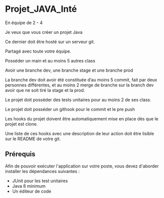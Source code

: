 # Projet_JAVA_Inté

En équipe de 2 - 4

Je veux que vous créer un projet Java

Ce dernier doit être hosté sur un serveur git.

Partagé avec toute votre équipe.

Posséder un main et au moins 5 autres class

Avoir une branche dev, une branche stage et une branche prod

La branche dev doit avoir été constituée d’au moins 5 commit, fait par deux personnes différentes,
et au moins 2 merge de branche sur la branch dev avoir que ne soit tiré la stage et la prod.

Le projet doit posséder des tests unitaires pour au moins 2 de ses class.

Le projet doit posséder un githook pour le commit et le pre push

Les hooks du projet doivent être automatiquement mise en place dès que le projet est clone.

Une liste de ces hooks avec une description de leur action doit être lisible sur le README de votre git.

## Prérequis
Afin de pouvoir exécuter l'application sur votre poste, vous devez d'aborder installer les dépendances suivantes :
  * JUnit pour les test unitaires
  * Java 8 minimum
  * Un éditeur de code
 
